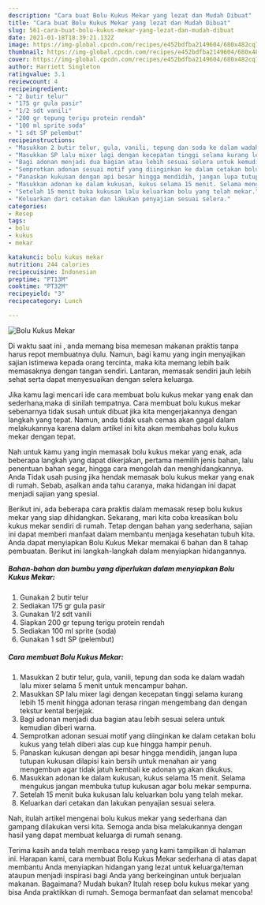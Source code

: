 ```yaml
---
description: "Cara buat Bolu Kukus Mekar yang lezat dan Mudah Dibuat"
title: "Cara buat Bolu Kukus Mekar yang lezat dan Mudah Dibuat"
slug: 561-cara-buat-bolu-kukus-mekar-yang-lezat-dan-mudah-dibuat
date: 2021-01-18T18:39:21.132Z
image: https://img-global.cpcdn.com/recipes/e452bdfba2149604/680x482cq70/bolu-kukus-mekar-foto-resep-utama.jpg
thumbnail: https://img-global.cpcdn.com/recipes/e452bdfba2149604/680x482cq70/bolu-kukus-mekar-foto-resep-utama.jpg
cover: https://img-global.cpcdn.com/recipes/e452bdfba2149604/680x482cq70/bolu-kukus-mekar-foto-resep-utama.jpg
author: Harriett Singleton
ratingvalue: 3.1
reviewcount: 4
recipeingredient:
- "2 butir telur"
- "175 gr gula pasir"
- "1/2 sdt vanili"
- "200 gr tepung terigu protein rendah"
- "100 ml sprite soda"
- "1 sdt SP pelembut"
recipeinstructions:
- "Masukkan 2 butir telur, gula, vanili, tepung dan soda ke dalam wadah lalu mixer selama 5 menit untuk mencampur bahan."
- "Masukkan SP lalu mixer lagi dengan kecepatan tinggi selama kurang lebih 15 menit hingga adonan terasa ringan mengembang dan dengan tekstur kental berjejak."
- "Bagi adonan menjadi dua bagian atau lebih sesuai selera untuk kemudian diberi warna."
- "Semprotkan adonan sesuai motif yang diinginkan ke dalam cetakan bolu kukus yang telah diberi alas cup kue hingga hampir penuh."
- "Panaskan kukusan dengan api besar hingga mendidih, jangan lupa tutupan kukusan dilapisi kain bersih untuk menahan air yang mengembun agar tidak jatuh kembali ke adonan yg akan dikukus."
- "Masukkan adonan ke dalam kukusan, kukus selama 15 menit. Selama mengukus jangan membuka tutup kukusan agar bolu mekar sempurna."
- "Setelah 15 menit buka kukusan lalu keluarkan bolu yang telah mekar."
- "Keluarkan dari cetakan dan lakukan penyajian sesuai selera."
categories:
- Resep
tags:
- bolu
- kukus
- mekar

katakunci: bolu kukus mekar 
nutrition: 244 calories
recipecuisine: Indonesian
preptime: "PT13M"
cooktime: "PT32M"
recipeyield: "3"
recipecategory: Lunch

---
```



![Bolu Kukus Mekar](https://img-global.cpcdn.com/recipes/e452bdfba2149604/680x482cq70/bolu-kukus-mekar-foto-resep-utama.jpg)

Di waktu  saat ini , anda memang bisa memesan makanan praktis tanpa harus repot membuatnya dulu. Namun, bagi kamu yang ingin menyajikan sajian istimewa kepada orang tercinta, maka kita memang lebih baik memasaknya dengan tangan sendiri. Lantaran, memasak sendiri jauh lebih sehat serta dapat menyesuaikan dengan selera keluarga.

Jika kamu lagi mencari ide cara membuat bolu kukus mekar yang enak dan sederhana,maka di sinilah tempatnya. Cara membuat bolu kukus mekar  sebenarnya tidak susah untuk dibuat jika kita mengerjakannya dengan langkah yang tepat. Namun, anda tidak usah cemas akan gagal dalam melakukannya 
karena dalam artikel ini kita akan membahas bolu kukus mekar dengan tepat.  



Nah untuk kamu yang ingin memasak bolu kukus mekar yang enak, ada beberapa langkah yang dapat dikerjakan, pertama memilih jenis bahan, lalu penentuan bahan segar, hingga cara mengolah dan menghidangkannya. Anda Tidak usah pusing jika hendak memasak bolu kukus mekar yang enak di rumah. Sebab, asalkan anda  tahu caranya, maka hidangan ini dapat menjadi sajian yang spesial.

Berikut ini, ada beberapa cara praktis  dalam memasak resep bolu kukus mekar yang siap dihidangkan. Sekarang, mari kita coba kreasikan bolu kukus mekar sendiri di rumah. Tetap dengan bahan yang sederhana, sajian ini dapat memberi manfaat dalam membantu menjaga kesehatan tubuh kita. Anda dapat menyiapkan Bolu Kukus Mekar memakai 6 bahan dan 8 tahap pembuatan. Berikut ini langkah-langkah dalam menyiapkan hidangannya.

<!--inarticleads1-->

##### Bahan-bahan dan bumbu yang diperlukan dalam menyiapkan Bolu Kukus Mekar:

1. Gunakan 2 butir telur
1. Sediakan 175 gr gula pasir
1. Gunakan 1/2 sdt vanili
1. Siapkan 200 gr tepung terigu protein rendah
1. Sediakan 100 ml sprite (soda)
1. Gunakan 1 sdt SP (pelembut)




<!--inarticleads2-->

##### Cara membuat Bolu Kukus Mekar:

1. Masukkan 2 butir telur, gula, vanili, tepung dan soda ke dalam wadah lalu mixer selama 5 menit untuk mencampur bahan.
1. Masukkan SP lalu mixer lagi dengan kecepatan tinggi selama kurang lebih 15 menit hingga adonan terasa ringan mengembang dan dengan tekstur kental berjejak.
1. Bagi adonan menjadi dua bagian atau lebih sesuai selera untuk kemudian diberi warna.
1. Semprotkan adonan sesuai motif yang diinginkan ke dalam cetakan bolu kukus yang telah diberi alas cup kue hingga hampir penuh.
1. Panaskan kukusan dengan api besar hingga mendidih, jangan lupa tutupan kukusan dilapisi kain bersih untuk menahan air yang mengembun agar tidak jatuh kembali ke adonan yg akan dikukus.
1. Masukkan adonan ke dalam kukusan, kukus selama 15 menit. Selama mengukus jangan membuka tutup kukusan agar bolu mekar sempurna.
1. Setelah 15 menit buka kukusan lalu keluarkan bolu yang telah mekar.
1. Keluarkan dari cetakan dan lakukan penyajian sesuai selera.




Nah, itulah artikel mengenai  bolu kukus mekar  yang sederhana dan gampang dilakukan versi kita. Semoga anda bisa melakukannya dengan hasil yang dapat membuat keluarga di rumah senang. 

Terima kasih anda telah membaca resep yang kami tampilkan di halaman ini. Harapan kami, cara membuat  Bolu Kukus Mekar sederhana di atas dapat membantu Anda menyiapkan hidangan yang lezat untuk keluarga/teman ataupun menjadi inspirasi bagi Anda yang berkeinginan untuk berjualan makanan. Bagaimana? Mudah bukan? Itulah resep bolu kukus mekar yang bisa Anda praktikkan di rumah. Semoga bermanfaat dan selamat mencoba!

